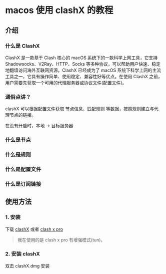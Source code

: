 # macos 使用 clashX 的教程

## 介绍

### 什么是 ClashX

ClashX 是一款基于 Clash 核心的 macOS 系统下的一款科学上网工具，它支持 Shadowsocks、V2Ray、HTTP、Socks 等多种协议，可以帮助用户快速、稳定地翻墙访问海外互联网资源。ClashX 已经成为了 macOS 系统下科学上网的主流工具之一，它具有操作简单、使用稳定、兼容性好等优点。在使用 ClashX 之前，用户需要先获取一个可用的代理服务器或协议文件(配置文件)。

###  通俗点讲？

clashX 可以根据配置文件获取 节点信息、匹配规则 等数据，按照规则建立与代理节点的链接。

在没有开启时，本地 -> 目标服务器

### 什么是节点

### 什么是规则

### 什么是配置文件

### 什么是订阅链接

## 使用方法

### 1. 安装

下载 [clashX](https://github.com/yichengchen/clashX/releases) 或者 [clash x pro](https://install.appcenter.ms/users/clashx/apps/clashx-pro/distribution_groups/public)

>  我在使用的是 clash x pro 有增强模式(tun)。

### 2. 安装 clashX

双击 clashX.dmg 安装

### 